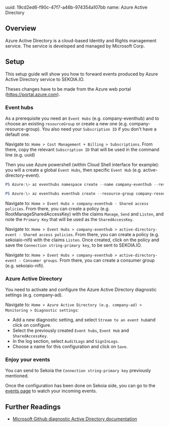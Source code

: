 uuid: 19cd2ed6-f90c-47f7-a46b-974354a107bb
name: Azure Active Directory

## Overview
Azure Active Directory is a cloud-based Identity and Rights management service. The service is developed and managed by Microsoft Corp.

## Setup
This setup guide will show you how to forward events produced by Azure Active Directory service to SEKOIA.IO.

Theses changes have to be made from the Azure web portal (https://portal.azure.com).

### Event hubs
As a prerequisite you need an `Event Hubs` (e.g. company-eventhub) and to choose an existing `resourceGroup` or create a new one (e.g. company-resource-group).
You also need your `Subscription ID` if you don't have a default one.

Navigate to: `Home > Cost Management + Billing > Subscriptions`. From there, copy the relevant `Subscription ID` that will be used in the command line (e.g. uuid)

Then you use Azure powershell (within Cloud Shell interface for example): you will a create a global `Event Hubs`, then specific `Event Hub` (e.g. active-directory-event).

```powershell
PS Azure:\> az eventhubs namespace create --name company-eventhub --resource-group company-resource-group --enable-kafka true --subscription uuid

PS Azure:\> az eventhubs eventhub create --resource-group company-resource-group --namespace-name company-eventhub --name active-directory-event --message-retention 3 --partition-count 4 --subscription uuid
```

Navigate to: `Home > Event Hubs > company-eventhub - Shared access policies`. From there, you can create a policy (e.g. RootManageSharedAccessKey) with the claims `Manage`, `Send` and `Listen`, and note the `Primary Key` that will be used as the `SharedAccessKey`.

Navigate to: `Home > Event Hubs > company-eventhub > active-directory-event - Shared access policies`. From there, you can create a policy (e.g. sekoiaio-nifi) with the claims `Listen`. Once created, click on the policy and save the `Connection string-primary key`, to be sent to SEKOIA.IO.

Navigate to: `Home > Event Hubs > company-eventhub > active-directory-event - Consumer groups`. From there, you can create a consumer group (e.g. sekoiaio-nifi).

### Azure Active Directory
You need to activate and configure the Azure Active Directory diagnostic settings (e.g. company-ad).

Navigate to: `Home > Azure Active Directory (e.g. company-ad) > Monitoring > Diagnostic settings`:

- Add a new diagnostic setting, and select `Stream to an event hub`and click on configure.
- Select the previously created `Event hubs`, `Event Hub` and `SharedAccessKey`.
- In the log section, select `AuditLogs` and `SignInLogs`.
- Choose a name for this configuration and click on `Save`.

### Enjoy your events
You can send to Sekoia the `Connection string-primary key` previously mentioned.

Once the configuration has been done on Sekoia side, you can go to the [events page](https://app.sekoia.io/sic/events) to watch your incoming events.

## Further Readings
- [Microsoft Github diagnostic Active Directory documentation](https://github.com/MicrosoftDocs/azure-docs/blob/master/articles/active-directory/reports-monitoring/tutorial-azure-monitor-stream-logs-to-event-hub.md)
